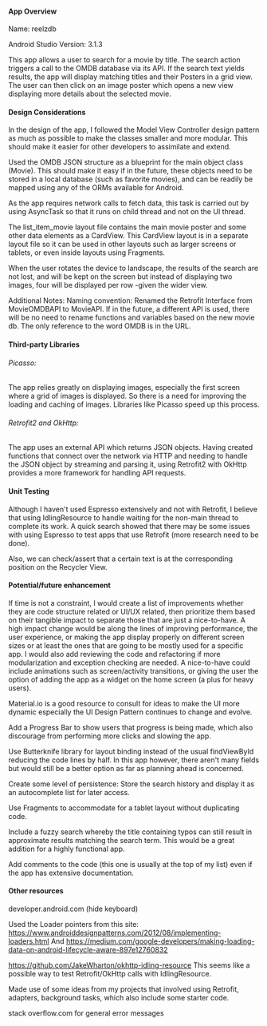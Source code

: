 



#### App Overview

Name: reelzdb

Android Studio Version: 3.1.3

This app allows a user to search for a movie by title. The search action triggers a call to the OMDB database via its API.
If the search text yields results, the app will display matching titles and their Posters in a grid view. The user can then click on an image poster which opens a new view displaying more details about the selected movie.


#### Design Considerations

In the design of the app, I followed the Model View Controller design pattern as much as possible to make the classes smaller and more modular. This should make it easier for other developers to assimilate and extend.

Used the OMDB JSON structure as a blueprint for the main object class (Movie). This should make it easy if in the future, these objects need to be stored in a local database (such as favorite movies), and can be readily be mapped using any of the ORMs available for Android.

As the app requires network calls to fetch data, this task is carried out by using AsyncTask so that it runs on child thread and not on the UI thread.
 
The list_item_movie layout file contains the main movie poster and some other data elements as a CardView. This CardView layout is in a separate layout file so it can be used in other layouts such as larger screens or tablets, or even inside layouts using Fragments.

When the user rotates the device to landscape, the results of the search are not lost, and will be kept on the screen but instead of displaying two images, four will be displayed per row -given the wider view. 


Additional Notes: 
Naming convention: Renamed the Retrofit Interface from MovieOMDBAPI to MovieAPI. If in the future, a different API is used, there will be no need to rename functions and variables based on the new movie db. The only reference to the word OMDB is in the URL.


#### Third-party Libraries

###### Picasso: 
The app relies greatly on displaying images, especially the first screen where a grid of images is displayed. So there is a need for improving the loading and caching of images. Libraries like Picasso speed up this process.

###### Retrofit2 and OkHttp:
The app uses an external API which returns JSON objects. Having created functions that connect over the network via HTTP and needing to handle the JSON object by streaming and parsing it, using Retrofit2 with OkHttp provides a more framework for handling API requests.


#### Unit Testing

Although I haven't used Espresso extensively and not with Retrofit, I believe that using IdlingResource to handle waiting for the non-main thread to complete its work. 
A quick search showed that there may be some issues with using Espresso to test apps that use Retrofit (more research need to be done).

Also, we can check/assert that a certain text is at the corresponding position on the Recycler View.


#### Potential/future enhancement

If time is not a constraint, I would create a list of improvements whether they are code structure related or UI/UX related, then prioritize them based on their tangible impact to separate those that are just a nice-to-have.
A high impact change would be along the lines of improving performance, the user experience, or making the app display properly on different screen sizes or at least the ones that are going to be mostly used for a specific app.
I would also add reviewing the code and refactoring if more modularization and exception checking are needed. 
A nice-to-have could include animations such as screen/activity transitions, or giving the user the option of adding the app as a widget on the home screen (a plus for heavy users).

Material.io is a good resource to consult for ideas to make the UI more dynamic especially the UI Design Pattern continues to change and evolve.

Add a Progress Bar to show users that progress is being made, which also discourage from performing more clicks and slowing the app.

Use Butterknife library for layout binding instead of the usual findViewById reducing the code lines by half. In this app however, there aren't many fields but would still be a better option as far as planning ahead is concerned.

Create some level of persistence: Store the search history and display it as an autocomplete list for later access.

Use Fragments to accommodate for a tablet layout without duplicating code.

Include a fuzzy search whereby the title containing typos can still result in approximate results matching the search term. This would be a great addition for a highly functional app.

Add comments to the code (this one is usually at the top of my list) even if the app has extensive documentation.


#### Other resources

developer.android.com (hide keyboard)

Used the Loader pointers from this site: https://www.androiddesignpatterns.com/2012/08/implementing-loaders.html
And https://medium.com/google-developers/making-loading-data-on-android-lifecycle-aware-897e12760832

https://github.com/JakeWharton/okhttp-idling-resource
This seems like a possible way to test Retrofit/OkHttp calls with IdlingResource.

Made use of some ideas from my projects that involved using Retrofit, adapters, background tasks, which also include some starter code.

stack overflow.com for general error messages







